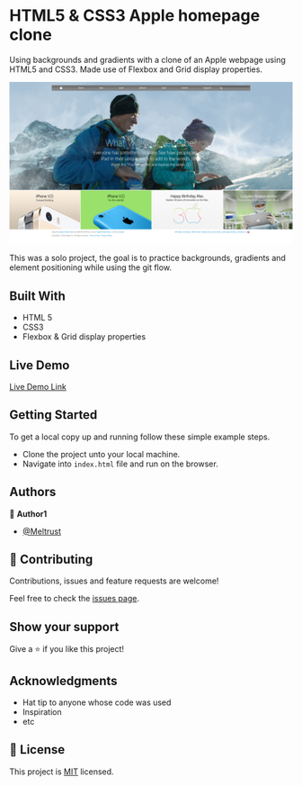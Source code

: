 # HTML5 & CSS3 Apple homepage clone

Using backgrounds and gradients with a clone of an Apple webpage using HTML5 and CSS3. Made use of Flexbox and Grid display properties.

![screenshot](./app_screenshot.png)

This was a solo project, the goal is to practice backgrounds, gradients and element positioning while using the git flow.

## Built With

- HTML 5
- CSS3
- Flexbox & Grid display properties

## Live Demo

[Live Demo Link](https://livedemo.com)


## Getting Started

To get a local copy up and running follow these simple example steps.
- Clone the project unto your local machine.
- Navigate into `index.html` file and run on the browser.


## Authors

👤 **Author1**

- [@Meltrust](https://github.com/Meltrust)

## 🤝 Contributing

Contributions, issues and feature requests are welcome!

Feel free to check the [issues page](issues/).

## Show your support

Give a ⭐️ if you like this project!

## Acknowledgments

- Hat tip to anyone whose code was used
- Inspiration
- etc

## 📝 License

This project is [MIT](lic.url) licensed.
